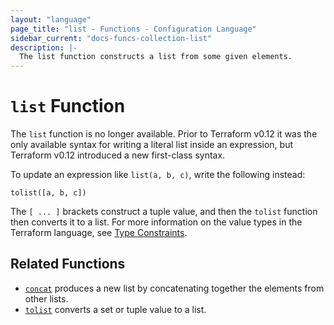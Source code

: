 ```yaml
---
layout: "language"
page_title: "list - Functions - Configuration Language"
sidebar_current: "docs-funcs-collection-list"
description: |-
  The list function constructs a list from some given elements.
---
```


# `list` Function

The `list` function is no longer available. Prior to Terraform v0.12 it was
the only available syntax for writing a literal list inside an expression,
but Terraform v0.12 introduced a new first-class syntax.

To update an expression like `list(a, b, c)`, write the following instead:

```
tolist([a, b, c])
```

The `[ ... ]` brackets construct a tuple value, and then the `tolist` function
then converts it to a list. For more information on the value types in the
Terraform language, see [Type Constraints](../types.html).

## Related Functions

* [`concat`](./concat.html) produces a new list by concatenating together the
  elements from other lists.
* [`tolist`](./tolist.html) converts a set or tuple value to a list.
